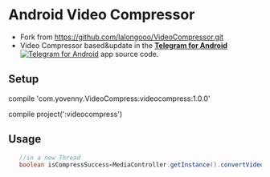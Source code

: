 # Android Video Compressor
- Fork from https://github.com/lalongooo/VideoCompressor.git
- Video Compressor based&update in the [**Telegram for Android**](https://github.com/DrKLO/Telegram) [![Telegram for Android](https://raw.githubusercontent.com/lalongooo/VideoCompressor/master/images/ic_launcher.png)](https://github.com/DrKLO/Telegram) app source code.

## Setup

  compile 'com.yovenny.VideoCompress:videocompress:1.0.0'
  
  compile project(':videocompress')

## Usage

```java
   //in a new Thread
   boolean isCompressSuccess=MediaController.getInstance().convertVideo(inPath,outPath);
```